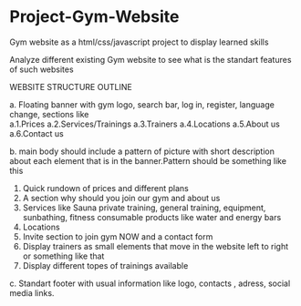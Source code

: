 # Project-Gym-Website
Gym website as a html/css/javascript project to display learned skills


Analyze different existing Gym website to see what is the standart features of such websites  


WEBSITE STRUCTURE OUTLINE 

a. Floating  banner with gym logo, search bar, log in, register, language change, sections like   
a.1.Prices
a.2.Services/Trainings
a.3.Trainers
a.4.Locations
a.5.About us
a.6.Contact us

b. main body should include a pattern of picture with short description about each element that is in the banner.Pattern should be something like this 

1. Quick rundown of prices and different plans
2. A section why should you join our gym and about us
3. Services like Sauna private training, general training, equipment, sunbathing, fitness consumable products like water and energy bars
4. Locations
5. Invite section to join gym NOW and a contact form
6. Display trainers as small elements that move in the website left to right or something like that
7. Display different topes of trainings available

c. Standart footer with usual information like logo, contacts , adress, social media links.
